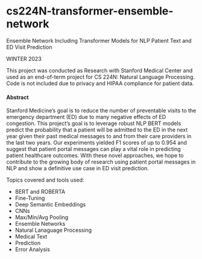 # cs224N-transformer-ensemble-network
Ensemble Network Including Transformer Models for NLP Patient Text and ED Visit Prediction

WINTER 2023

This project was conducted as Research with Stanford Medical Center and used as an end-of-term project for CS 224N: Natural Language Processing. Code is not included due to privacy and HIPAA compliance for patient data. 

#### Abstract 
Stanford Medicine’s goal is to reduce the number of preventable visits to the emergency department (ED) due to many negative effects of ED congestion. This project’s goal is to leverage robust NLP BERT models predict the probability that a patient will be admitted to the ED in the next year given their past medical messages to and from their care providers in the last two years. Our experiments yielded F1 scores of up to 0.954 and suggest that patient portal messages can play a vital role in predicting patient healthcare outcomes. With these novel approaches, we hope to contribute to the growing body of research using patient portal messages in NLP and show a definitive use case in ED visit prediction.

Topics covered and tools used: 
- BERT and ROBERTA
- Fine-Tuning
- Deep Semantic Embeddings
- CNNs
- Max/Min/Avg Pooling
- Ensemble Networks
- Natural Lanaguage Processing
- Medical Text
- Prediction
- Error Analysis
